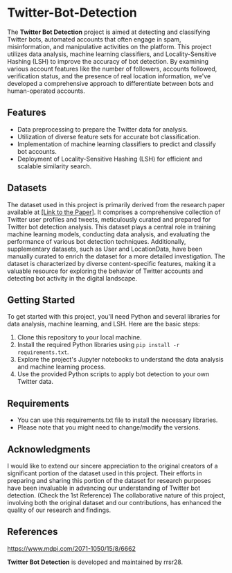 # Twitter-Bot-Detection

The **Twitter Bot Detection** project is aimed at detecting and classifying Twitter bots, automated accounts that often engage in spam, misinformation, and manipulative activities on the platform. This project utilizes data analysis, machine learning classifiers, and Locality-Sensitive Hashing (LSH) to improve the accuracy of bot detection. By examining various account features like the number of followers, accounts followed, verification status, and the presence of real location information, we've developed a comprehensive approach to differentiate between bots and human-operated accounts.

## Features

- Data preprocessing to prepare the Twitter data for analysis.
- Utilization of diverse feature sets for accurate bot classification.
- Implementation of machine learning classifiers to predict and classify bot accounts.
- Deployment of Locality-Sensitive Hashing (LSH) for efficient and scalable similarity search.

## Datasets

The dataset used in this project is primarily derived from the research paper available at [[Link to the Paper]](https://www.mdpi.com/2071-1050/15/8/6662). It comprises a comprehensive collection of Twitter user profiles and tweets, meticulously curated and prepared for Twitter bot detection analysis. This dataset plays a central role in training machine learning models, conducting data analysis, and evaluating the performance of various bot detection techniques. Additionally, supplementary datasets, such as User and LocationData, have been manually curated to enrich the dataset for a more detailed investigation. The dataset is characterized by diverse content-specific features, making it a valuable resource for exploring the behavior of Twitter accounts and detecting bot activity in the digital landscape.

## Getting Started

To get started with this project, you'll need Python and several libraries for data analysis, machine learning, and LSH. Here are the basic steps:

1. Clone this repository to your local machine.
2. Install the required Python libraries using `pip install -r requirements.txt`.
3. Explore the project's Jupyter notebooks to understand the data analysis and machine learning process.
4. Use the provided Python scripts to apply bot detection to your own Twitter data.

## Requirements

- You can use this requirements.txt file to install the necessary libraries.
- Please note that you might need to change/modify the versions.

## Acknowledgments

I would like to extend our sincere appreciation to the original creators of a significant portion of the dataset used in this project. Their efforts in preparing and sharing this portion of the dataset for research purposes have been invaluable in advancing our understanding of Twitter bot detection. (Check the 1st Reference) The collaborative nature of this project, involving both the original dataset and our contributions, has enhanced the quality of our research and findings.

## References
https://www.mdpi.com/2071-1050/15/8/6662

**Twitter Bot Detection** is developed and maintained by rrsr28.

